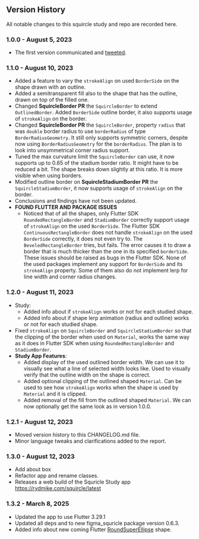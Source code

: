## Version History

All notable changes to this squircle study and repo are recorded here.

### 1.0.0 - August 5, 2023

* The first version communicated and [tweeted](https://twitter.com/RydMike/status/1687813486963724288).

### 1.1.0 - August 10, 2023

* Added a feature to vary the `strokeAlign` on used `BorderSide` on the shape drawn with an outline.
* Added a semitransparent fill also to the shape that has the outline, drawn on top of the filled one.
* Changed **SquircleBorder PR** the `SquircleBorder` to extend `OutlinedBorder`. Added `BorderSide` outline border, it also supports usage of `strokeAlign` on the border.
* Changed **SquircleBorder PR** the `SquircleBorder`, property `radius` that was `double` border radius to use `borderRadius` of type `BorderRadiusGeometry`. It still only supports symmetric corners, despite now using `BorderRadiusGeometry` for the `borderRadius`. The plan is to look into unsymmetrical corner radius support.
* Tuned the max curvature limit the `SquircleBorder` can use, it now supports up to 0.65 of the stadium border ratio. It might have to be reduced a bit. The shape breaks down slightly at this ratio. It is more visible when using borders.
* Modified outline border on **SquircleStadiumBorder PR** the `SquircleStadiumBorder`, it now supports usage of `strokeAlign` on the border.
* Conclusions and findings have not been updated.
* **FOUND FLUTTER AND PACKAGE ISSUES**
  * Noticed that of all the shapes, only Flutter SDK `RoundedRectangleBorder` and `StadiumBorder` correctly support usage of `strokeAlign` on the used `BorderSide`. The Flutter SDK `ContinuousRectangleBorder` does not handle `strokeAlign` on the used `BorderSide` correctly, it does not even try to. The `BeveledRectangleBorder` tries, but fails. The error causes it to draw a border that is much thicker than the one in its specified `borderSide`. These issues should be raised as bugs in the Flutter SDK. None of the used packages implement any support for `BorderSide` and its `strokeAlign` property. Some of them also do not implement lerp for line width and corner radius changes.

### 1.2.0 - August 11, 2023

* Study:
    * Added info about if `strokeAlign` works or not for each studied shape.
    * Added info about if shape lerp animation (radius and outline) works or not for each studied shape.
* Fixed `strokeAlign` on `SquircleBorder` and `SquircleStadiumBorder` so that the clipping of the border when used on `Material`, works the same way as it does in Flutter SDK when using `RoundedRectangleBorder` and `StadiumBorder`.
* **Study App Features**:
    * Added display of the used outlined border width. We can use it to visually see what a line of selected width looks like. Used to visually verify that the outline width on the shape is correct.
    * Added optional clipping of the outlined shaped `Material`. Can be used to see how `strokeAlign` works when the shape is used by `Material` and it is clipped.
    * Added removal of the fill from the outlined shaped `Material`. We can now optionally get the same look as in version 1.0.0.

### 1.2.1 - August 12, 2023

* Moved version history to this CHANGELOG.md file.
* Minor language tweaks and clarifications added to the report.

### 1.3.0 - August 12, 2023

* Add about box
* Refactor app and rename classes.
* Releases a web build of the Squricle Study app https://rydmike.com/squircle/latest

### 1.3.2 - March 8, 2025

* Updated the app to use Flutter 3.29.1
* Updated all deps and to new figma_squricle package version 0.6.3.
* Added info about new coming Flutter [RoundSuperEllipse](https://github.com/rydmike/squircle_study?tab=readme-ov-file#flutter-squircle-status-march-8-2025) shape.